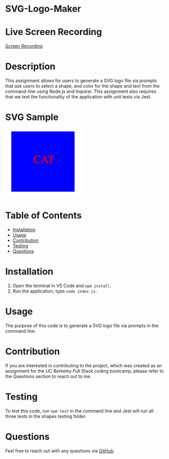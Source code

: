 # SVG-Logo-Maker

# Live Screen Recording
[Screen Recording](https://app.screencastify.com/v3/watch/2UeJA4uDmjPrAQFyz5jZ)

# Description
This assignment allows for users to generate a SVG logo file via prompts that ask users to select a shape, and color for the shape and text from the command-line using Node.js and Inquirer. This assignment also requires that we test the functionality of the application with unit tests via Jest. 

# SVG Sample
<img src="./examples/Screenshot 2024-04-22 at 8.53.05 PM.png">

# Table of Contents
- [Installation](#installation)
- [Usage](#usage)
- [Contribution](#contribution)
- [Testing](#testing)
- [Questions](#questions)


# Installation
1. Open the terminal in VS Code and <code>npm install</code>. 
2. Run the application, type <code>node index.js</code>.


# Usage
The purpose of this code is to generate a SVG logo file via prompts in the command line. 

# Contribution
If you are interested in contributing to the project, which was created as an assignment for the UC Berkeley Full Stack coding bootcamp, please refer to the Questions section to reach out to me. 

# Testing
To test this code, run `npm test` in the command line and Jest will run all three tests in the shapes testing folder.

# Questions
Feel free to reach out with any questions via [GitHub](https://github.com/AdjoaHackman). 